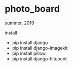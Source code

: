 # photo_board
summer, 2019

install
 - pip install django
 - pip install django-imagekit
 - pip install pillow
 - pip install django-hitcount
